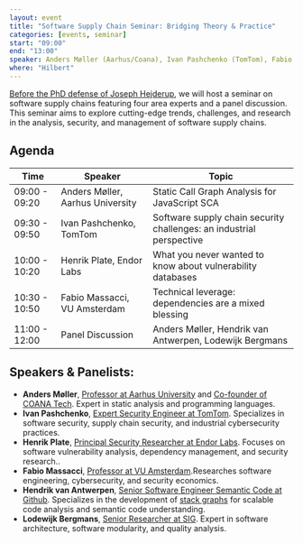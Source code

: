 ```yaml
---
layout: event
title: "Software Supply Chain Seminar: Bridging Theory & Practice"
categories: [events, seminar]
start: "09:00"
end: "13:00"
speaker: Anders Møller (Aarhus/Coana), Ivan Pashchenko (TomTom), Fabio Massacci (VU), Henrik Plate (Endor)
where: "Hilbert"
---
```


[Before the PhD defense of Joseph Hejderup](https://se.ewi.tudelft.nl/events/2024/05/21/PhD-Defense-Joseph-Hedjerup/), we will host a seminar on software supply chains featuring four area experts and a panel discussion. This seminar aims to explore cutting-edge trends, challenges, and research in the analysis, security, and management of software supply chains.

## Agenda

| Time          | Speaker                         | Topic                                                                |
|---------------|---------------------------------|----------------------------------------------------------------------|
| 09:00 - 09:20 | Anders Møller, Aarhus University | Static Call Graph Analysis for JavaScript SCA                       |                              
| 09:30 - 09:50 | Ivan Pashchenko, TomTom         | Software supply chain security challenges: an industrial perspective |
| 10:00 - 10:20 | Henrik Plate, Endor Labs        | What you never wanted to know about vulnerability databases          |
| 10:30 - 10:50 | Fabio Massacci, VU Amsterdam    | Technical leverage: dependencies are a mixed blessing                |
| 11:00 - 12:00 | Panel Discussion                | Anders Møller, Hendrik van Antwerpen, Lodewijk Bergmans              |

## Speakers & Panelists:

- **Anders Møller**, [Professor at Aarhus University](https://cs.au.dk/~amoeller/index.html) and [Co-founder of COANA Tech](https://www.coana.tech/company/about-us). Expert in static analysis and programming languages.
- **Ivan Pashchenko**, [Expert Security Engineer at TomTom](https://www.linkedin.com/in/ivan-pashchenko/). Specializes in software security, supply chain security, and industrial cybersecurity practices.
- **Henrik Plate**, [Principal Security Researcher at Endor Labs](https://www.linkedin.com/in/henrikplate/). Focuses on software vulnerability analysis, dependency management, and security research..
- **Fabio Massacci**, [Professor at VU Amsterdam](https://fabiomassacci.github.io/).Researches software engineering, cybersecurity, and security economics.
- **Hendrik van Antwerpen**, [Senior Software Engineer Semantic Code at Github](https://www.linkedin.com/in/hendrikvanantwerpen/). Specializes in the development of [stack graphs](https://github.com/github/stack-graphs) for scalable code analysis and semantic code understanding.
- **Lodewijk Bergmans**, [Senior Researcher at SIG](https://www.linkedin.com/in/lodewijkbergmans/). Expert in software architecture, software modularity, and quality analysis.
